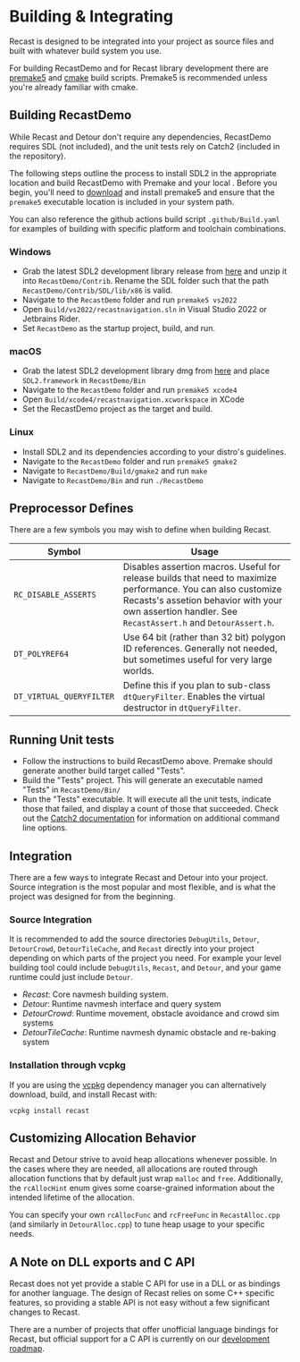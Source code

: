 # Building & Integrating

Recast is designed to be integrated into your project as source files and built with whatever build system you use.

For building RecastDemo and for Recast library development there are [premake5](http://premake.github.io/) and [cmake](https://cmake.org/) build scripts.  Premake5 is recommended unless you're already familiar with cmake.

## Building RecastDemo

While Recast and Detour don't require any dependencies, RecastDemo requires SDL (not included), and the unit tests rely on Catch2 (included in the repository).

The following steps outline the process to install SDL2 in the appropriate location and build RecastDemo with Premake and your local .  Before you begin, you'll need to [download](https://github.com/premake/premake-core/releases) and install premake5 and ensure that the `premake5` executable location is included in your system path.

You can also reference the github actions build script `.github/Build.yaml` for examples of building with specific platform and toolchain combinations.

### Windows

- Grab the latest SDL2 development library release from [here](https://github.com/libsdl-org/SDL) and unzip it into `RecastDemo/Contrib`.  Rename the SDL folder such that the path `RecastDemo/Contrib/SDL/lib/x86` is valid.
- Navigate to the `RecastDemo` folder and run `premake5 vs2022`
- Open `Build/vs2022/recastnavigation.sln` in Visual Studio 2022 or Jetbrains Rider.
- Set `RecastDemo` as the startup project, build, and run.

### macOS

- Grab the latest SDL2 development library dmg from [here](https://github.com/libsdl-org/SDL) and place `SDL2.framework` in `RecastDemo/Bin`
- Navigate to the `RecastDemo` folder and run `premake5 xcode4`
- Open `Build/xcode4/recastnavigation.xcworkspace` in XCode
- Set the RecastDemo project as the target and build.

### Linux

- Install SDL2 and its dependencies according to your distro's guidelines.
- Navigate to the `RecastDemo` folder and run `premake5 gmake2`
- Navigate to `RecastDemo/Build/gmake2` and run `make`
- Navigate to `RecastDemo/Bin` and run `./RecastDemo`

## Preprocessor Defines

There are a few symbols you may wish to define when building Recast.

| Symbol                  | Usage                                                                                                                    |
|-------------------------|--------------------------------------------------------------------------------------------------------------------------|
| `RC_DISABLE_ASSERTS`    | Disables assertion macros. Useful for release builds that need to maximize performance. You can also customize Recasts's assetion behavior with your own assertion handler.  See `RecastAssert.h` and `DetourAssert.h`.
| `DT_POLYREF64`          | Use 64 bit (rather than 32 bit) polygon ID references. Generally not needed, but sometimes useful for very large worlds. |
| `DT_VIRTUAL_QUERYFILTER`| Define this if you plan to sub-class `dtQueryFilter`. Enables the virtual destructor in `dtQueryFilter`.                 |

## Running Unit tests

- Follow the instructions to build RecastDemo above.  Premake should generate another build target called "Tests".
- Build the "Tests" project.  This will generate an executable named "Tests" in `RecastDemo/Bin/`
- Run the "Tests" executable.  It will execute all the unit tests, indicate those that failed, and display a count of those that succeeded.  Check out the [Catch2 documentation](https://github.com/catchorg/Catch2/blob/devel/docs/command-line.md#top) for information on additional command line options.

## Integration

There are a few ways to integrate Recast and Detour into your project.  Source integration is the most popular and most flexible, and is what the project was designed for from the beginning.

### Source Integration

It is recommended to add the source directories `DebugUtils`, `Detour`, `DetourCrowd`, `DetourTileCache`, and `Recast` directly into your project depending on which parts of the project you need. For example your level building tool could include `DebugUtils`, `Recast`, and `Detour`, and your game runtime could just include `Detour`.

- *Recast*: Core navmesh building system.
- *Detour*: Runtime navmesh interface and query system
- *DetourCrowd*: Runtime movement, obstacle avoidance and crowd sim systems
- *DetourTileCache*: Runtime navmesh dynamic obstacle and re-baking system

### Installation through vcpkg

If you are using the [vcpkg](https://github.com/Microsoft/vcpkg/) dependency manager you can alternatively download, build, and install Recast with:

```
vcpkg install recast
```

## Customizing Allocation Behavior

Recast and Detour strive to avoid heap allocations whenever possible.  In the cases where they are needed, all allocations are routed through allocation functions that by default just wrap `malloc` and `free`.  Additionally, the `rcAllocHint` enum gives some coarse-grained information about the intended lifetime of the allocation.  

You can specify your own `rcAllocFunc` and `rcFreeFunc` in `RecastAlloc.cpp` (and similarly in `DetourAlloc.cpp`) to tune heap usage to your specific needs.

## A Note on DLL exports and C API

Recast does not yet provide a stable C API for use in a DLL or as bindings for another language.  The design of Recast relies on some C++ specific features, so providing a stable API is not easy without a few significant changes to Recast.  

There are a number of projects that offer unofficial language bindings for Recast, but official support for a C API is currently on our [development roadmap](_99_Roadmap.md).